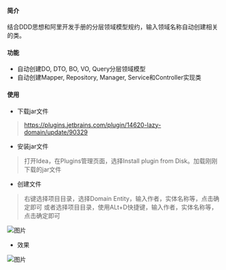 #### 简介

结合DDD思想和阿里开发手册的分层领域模型规约，输入领域名称自动创建相关的类。

#### 功能

* 自动创建DO, DTO, BO, VO, Query分层领域模型
* 自动创建Mapper, Repository, Manager, Service和Controller实现类
#### 使用

* 下载jar文件
>https://plugins.jetbrains.com/plugin/14620-lazy-domain/update/90329
* 安装jar文件
>打开Idea，在Plugins管理页面，选择Install plugin from Disk。加载刚刚下载的jar文件
* 创建文件
>右键选择项目目录，选择Domain Entity，输入作者，实体名称等，点击确定即可
>或者选择项目目录，使用ALt+D快捷键，输入作者，实体名称等，点击确定即可

![图片](https://uploader.shimo.im/f/tqAkxDnaYcGOsWAw.png!thumbnail)

* 效果

![图片](https://uploader.shimo.im/f/xR7nXP5JJmkq89aI.png!thumbnail)

 

